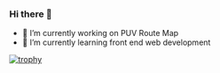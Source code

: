 ### Hi there 👋

- 🔭 I’m currently working on PUV Route Map
- 🌱 I’m currently learning front end web development

[![trophy](https://github-profile-trophy.vercel.app/?username=MichaelPagaran&theme=buddhism)](https://github.com/ryo-ma/github-profile-trophy)
<!-- - 👯 I’m looking to collaborate on ...
- 🤔 I’m looking for help with ...
- 💬 Ask me about ...
- 📫 How to reach me: 
- 😄 Pronouns: ...
- ⚡ Fun fact: ... -->
